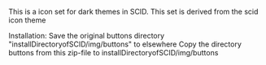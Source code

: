 This is a icon set for dark themes in SCID.
This set is derived from the scid icon theme

Installation:
Save the original buttons directory "installDirectoryofSCID/img/buttons" to elsewhere
Copy the directory buttons from this zip-file to installDirectoryofSCID/img/buttons
